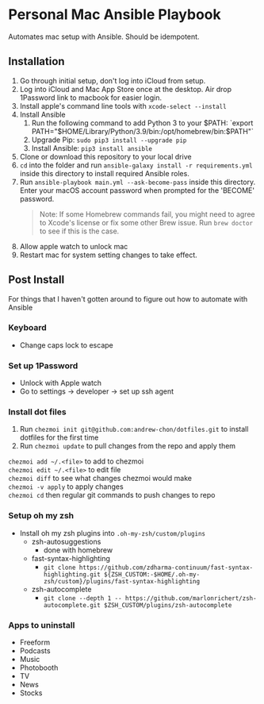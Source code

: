 # Personal Mac Ansible Playbook

Automates mac setup with Ansible. Should be idempotent.

## Installation
1. Go through initial setup, don't log into iCloud from setup.
2. Log into iCloud and Mac App Store once at the desktop.  Air drop 1Password link to macbook for easier login.
3. Install apple's command line tools with `xcode-select --install`
4. Install Ansible
   1. Run the following command to add Python 3 to your $PATH: `export PATH="$HOME/Library/Python/3.9/bin:/opt/homebrew/bin:$PATH"`
   2. Upgrade Pip: `sudo pip3 install --upgrade pip`
   3. Install Ansible: `pip3 install ansible`
5. Clone or download this repository to your local drive
6. `cd` into the folder and run `ansible-galaxy install -r requirements.yml` inside this directory to install required Ansible roles.
7. Run `ansible-playbook main.yml --ask-become-pass` inside this directory. Enter your macOS account password when prompted for the 'BECOME' password.
   > Note: If some Homebrew commands fail, you might need to agree to Xcode's license or fix some other Brew issue. Run `brew doctor` to see if this is the case.
8. Allow apple watch to unlock mac
9. Restart mac for system setting changes to take effect.
## Post Install

For things that I haven't gotten around to figure out how to automate with Ansible

### Keyboard
- Change caps lock to escape

### Set up 1Password
- Unlock with Apple watch
- Go to settings -> developer -> set up ssh agent

### Install dot files

1. Run `chezmoi init git@github.com:andrew-chon/dotfiles.git` to install dotfiles for the first time
2. Run `chezmoi update` to pull changes from the repo and apply them

`chezmoi add ~/.<file>` to add to chezmoi  
`chezmoi edit ~/.<file>` to edit file  
`chezmoi diff` to see what changes chezmoi would make  
`chezmoi -v apply` to apply changes  
`chezmoi cd` then regular git commands to push changes to repo

### Setup oh my zsh

- Install oh my zsh plugins into `.oh-my-zsh/custom/plugins`
  - zsh-autosuggestions
    - done with homebrew
  - fast-syntax-highlighting
    - `git clone https://github.com/zdharma-continuum/fast-syntax-highlighting.git ${ZSH_CUSTOM:-$HOME/.oh-my-zsh/custom}/plugins/fast-syntax-highlighting`
  - zsh-autocomplete
    - `git clone --depth 1 -- https://github.com/marlonrichert/zsh-autocomplete.git $ZSH_CUSTOM/plugins/zsh-autocomplete`


### Apps to uninstall

- Freeform
- Podcasts
- Music
- Photobooth
- TV
- News
- Stocks
